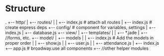 Structure
=========


.
+-- http/
|   +-- routes/
|   |   +-- index.js		# attach all routes
|   +-- index.js			# create express deps
+-- config/					# component for variables, settings
|   +-- index.js
|   +-- database.js
+-- view/ 
|   +-- templates/
|   |   +-- *.jade
|   +-- //forms, etc. 
+-- model/
|   +-- models
|   |   +-- index.js		# Add the models in proper order
|   |   +-- show.js
|   |   +-- user.js
|   |   +-- attendance.js
|   +-- index.js
+-- app.js					# broadway.use all components
+-- //other helper modules

